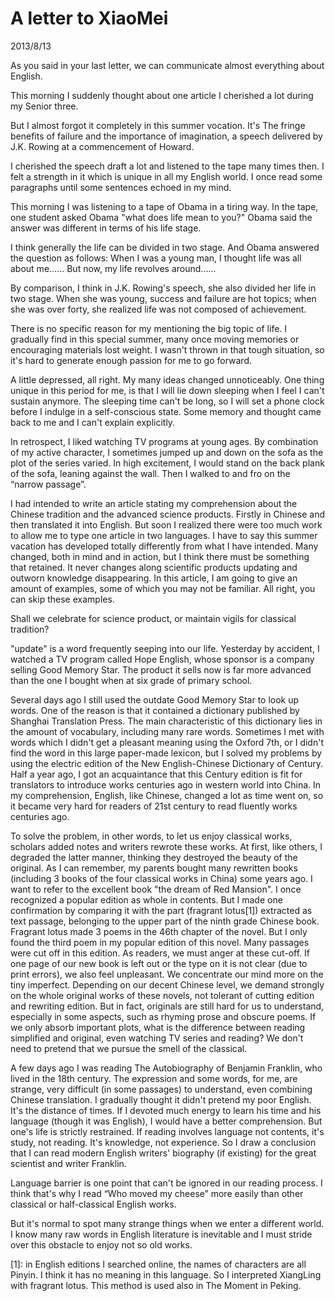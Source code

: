 # A letter to XiaoMei
2013/8/13

As you said in your last letter, we can communicate almost everything
about English.

This morning I suddenly thought about one article I cherished a lot
during my Senior three.

But I almost forgot it completely in this summer vocation. It's The
fringe benefits of failure and the importance of imagination, a speech
delivered by J.K. Rowing at a commencement of Howard.

I cherished the speech draft a lot and listened to the tape many times
then. I felt a strength in it which is unique in all my English world.
I once read some paragraphs until some sentences echoed in my mind.

This morning I was listening to a tape of Obama in a tiring way. In the
tape, one student asked Obama "what does life mean to you?" Obama said
the answer was different in terms of his life stage.

I think generally the life can be divided in two stage. And Obama
answered the question as
follows: When I was a young man, I thought life was all about me......
But now, my life revolves around......

By comparison, I think in J.K. Rowing's speech, she also divided her
life in two stage. When she was young, success and failure are hot
topics; when she was over forty, she realized life was not composed of
achievement.

There is no specific reason for my mentioning the big topic of life. I
gradually find in this special summer, many once moving memories or
encouraging materials lost weight. I wasn't thrown in that tough
situation, so it's hard to generate enough passion for me to go forward.

A little depressed, all right. My many ideas changed unnoticeably. One thing
unique in this period for me, is that I will lie down sleeping when I
feel I can't sustain anymore. The sleeping time can't be long, so I will
set a phone clock before I indulge in a self-conscious state. Some
memory and thought came back to me and I can't explain explicitly.

In retrospect, I liked watching TV programs at young ages. By
combination of my active character, I sometimes jumped up and down on
the sofa as the plot of the series varied. In high excitement, I would
stand on the back plank of the sofa, leaning against the wall. Then I
walked to and fro on the “narrow passage”.

I had intended to write an article stating my comprehension about the
Chinese tradition and the advanced science products. Firstly in Chinese
and then translated it into English. But soon I realized there were too
much work to allow me to type one article in two languages. I have to
say this summer vacation has developed totally differently from what I
have intended. Many changed, both in mind and in action, but I think
there must be something that retained. It never changes along scientific
products updating and outworn knowledge disappearing. In this article,
I am going to give an amount of examples, some of which you may not be
familiar. All right, you can skip these examples.

Shall we celebrate for science product,
or maintain vigils for classical tradition?

"update" is a word frequently seeping into our life. Yesterday by
accident, I watched a TV program called Hope English, whose sponsor is a
company selling Good Memory Star. The product it sells now is far more
advanced than the one I bought when at six grade of primary school.

Several days ago I still used the outdate Good Memory Star to look up
words. One of the reason is that it contained a dictionary published by
Shanghai Translation Press. The main characteristic of this dictionary
lies in the amount of vocabulary, including many rare words. Sometimes
I met with words which I didn't get a pleasant meaning using the Oxford
7th, or I didn't find the word in this large paper-made lexicon, but I
solved my problems by using the electric edition of the New
English-Chinese Dictionary of Century. Half a year ago, I got an
acquaintance that this Century edition is fit for translators to
introduce works centuries ago in western world into China. In my
comprehension, English, like Chinese, changed a lot as time went on,
so it became very hard for readers of 21st century to read fluently
works centuries ago.

To solve the problem, in other words, to let us enjoy classical works,
scholars added notes and writers rewrote these works. At first, like
others, I degraded the latter manner, thinking they destroyed the beauty
of the original. As I can remember, my parents bought many rewritten
books (including 3 books of the four classical works in China) some
years ago. I want to refer to the excellent book "the dream of Red
Mansion". I once recognized a popular edition as whole in contents. But
I made one confirmation by comparing it with the part (fragrant
lotus[1]) extracted as text passage, belonging to the upper part of the
ninth grade Chinese book. Fragrant lotus made 3 poems in the 46th
chapter of the novel. But I only found the third poem in my popular
edition of this novel. Many passages were cut off in this edition. As
readers, we must anger at these cut-off. If one page of our new book is
left out or the type on it is not clear (due to print errors), we also
feel unpleasant. We concentrate our mind more on the tiny imperfect.
Depending on our decent Chinese level, we demand strongly on the whole
original works of these novels, not tolerant of cutting edition and
rewriting edition. But in fact, originals are still hard for us to
understand, especially in some aspects, such as rhyming prose and
obscure poems. If we only absorb important plots, what is the difference
between reading simplified and original, even watching TV series and
reading? We don't need to pretend that we pursue the smell of the
classical.

A few days ago I was reading The Autobiography of Benjamin Franklin, who
lived in the 18th century. The expression and some words, for me, are
strange, very difficult (in some passages) to understand, even combining
Chinese translation. I gradually thought it didn't pretend my poor
English. It's the distance of times. If I devoted much energy to learn
his time and his language (though it was English), I would have a better
comprehension. But one's life is strictly restrained. If reading
involves language not contents, it's study, not reading. It's knowledge,
not experience. So I draw a conclusion that I can read modern English
writers' biography (if existing) for the great scientist and writer
Franklin.

Language barrier is one point that can't be ignored in our reading
process. I think that's why I read “Who moved my cheese” more easily than
other classical or half-classical English works.

But it's normal to spot many strange things when we enter a different
world. I know many raw words in English literature is inevitable and I
must stride over this obstacle to enjoy not so old works.

[1]: in English editions I searched online, the names of characters are
    all Pinyin. I think it has no meaning in this language. So I
    interpreted XiangLing with fragrant lotus. This method is used also
    in The Moment in Peking.
